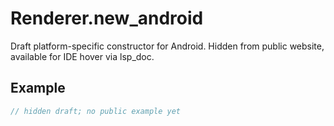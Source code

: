 # Renderer.new_android

Draft platform-specific constructor for Android.
Hidden from public website, available for IDE hover via lsp_doc.

## Example

```rust
// hidden draft; no public example yet
```

